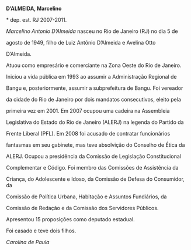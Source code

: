 **D’ALMEIDA, Marcelino**



\* dep. est. RJ 2007-2011.



*Marcelino Antonio D’Almeida* nasceu no Rio de Janeiro (RJ) no dia 5 de

agosto de 1949, filho de Luiz Antônio D’Almeida e Avelina Otto

D’Almeida.



Atuou como empresário e comerciante na Zona Oeste do Rio de Janeiro.

Iniciou a vida pública em 1993 ao assumir a Administração Regional de

Bangu e, posteriormente, assumir a subprefeitura de Bangu. Foi vereador

da cidade do Rio de Janeiro por dois mandatos consecutivos, eleito pela

primeira vez em 2001. Em 2007 ocupou uma cadeira na Assembleia

Legislativa do Estado do Rio de Janeiro (ALERJ) na legenda do Partido da

Frente Liberal (PFL). Em 2008 foi acusado de contratar funcionários

fantasmas em seu gabinete, mas teve absolvição do Conselho de Ética da

ALERJ. Ocupou a presidência da Comissão de Legislação Constitucional

Complementar e Código. Foi membro das Comissões de Assistência da

Criança, do Adolescente e Idoso, da Comissão de Defesa do Consumidor, da

Comissão de Política Urbana, Habitação e Assuntos Fundiários, da

Comissão de Redação e da Comissão dos Servidores Públicos.



Apresentou 15 proposições como deputado estadual.



Foi casado e teve dois filhos.



*Carolina de Paula*



